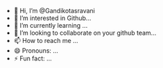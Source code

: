 - 👋 Hi, I’m @Gandikotasravani
- 👀 I’m interested in Github...
- 🌱 I’m currently learning ...
- 💞️ I’m looking to collaborate on your github team...
- 📫 How to reach me ...
- 😄 Pronouns: ...
- ⚡ Fun fact: ...

<!---
Gandikotasravani/Gandikotasravani is a ✨ special ✨ repository because its `README.md` (this file) appears on your GitHub profile.
You can click the Preview link to take a look at your changes.
--->
